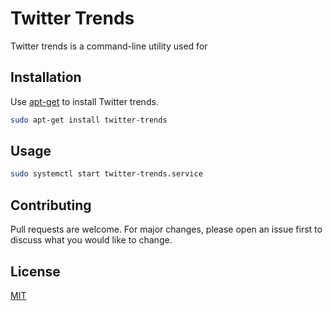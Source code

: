 # Twitter Trends

Twitter trends is a command-line utility used for 

## Installation

Use [apt-get](https://linux.die.net/man/8/apt-get) to install Twitter trends.

```bash
sudo apt-get install twitter-trends
```

## Usage

```bash
sudo systemctl start twitter-trends.service
```

## Contributing
Pull requests are welcome. For major changes, please open an issue first to discuss what you would like to change.

## License
[MIT](https://choosealicense.com/licenses/mit/)
